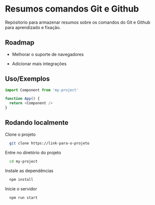 
# Resumos comandos Git e Github

Repósitorio para armazenar resumos sobre os comandos do Git e Github para aprendizado e fixação.

## Roadmap

- Melhorar o suporte de navegadores

- Adicionar mais integrações


## Uso/Exemplos

```javascript
import Component from 'my-project'

function App() {
  return <Component />
}
```


## Rodando localmente

Clone o projeto

```bash
  git clone https://link-para-o-projeto
```

Entre no diretório do projeto

```bash
  cd my-project
```

Instale as dependências

```bash
  npm install
```

Inicie o servidor

```bash
  npm run start
```


